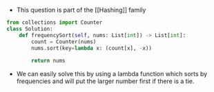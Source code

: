 - This question is part of the [[Hashing]] family 

```python 
from collections import Counter
class Solution:
	def frequencySort(self, nums: List[int]) -> List[int]:
		count = Counter(nums)
		nums.sort(key=lambda x: (count[x], -x))
		
		return nums
```

- We can easily solve this by using a lambda function which sorts by frequencies and will put the larger number first if there is a tie. 

